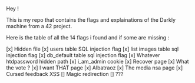 Hey !

This is my repo that contains the flags and explainations of the Darkly machine from a 42 project.

Here is the table of all the 14 flags i found and if some are missing :

[x] Hidden file
[x] users table SQL injection flag
[x] list images table sql injection flag
[x] db_default table sql injection flag
[x] Whatever htdpassword hidden path
[x] i_am_admin cookie
[x] Recover page 
[x] What the vote ?
[x] I want THAT page
[x] Albatraoz
[x] The media nsa page
[x] Cursed feedback XSS
[] Magic redirection
[] ???
